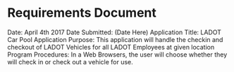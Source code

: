 # Requirements Document

Date:                 April 4th 2017
Date Submitted:       (Date Here)
Application Title:    LADOT Car Pool Application
Purpose:              This application will handle the checkin and checkout of LADOT Vehicles for all LADOT Employees at given location
Program Procedures:   In a Web Browsers, the user will choose whether they will check in or check out a vehicle for use.
                      
